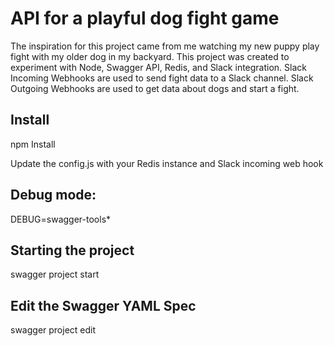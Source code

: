 # API for a playful dog fight game
The inspiration for this project came from me watching my new puppy play fight with my older dog in my backyard.
This project was created to experiment with Node, Swagger API, Redis, and Slack integration.
Slack Incoming Webhooks are used to send fight data to a Slack channel.
Slack Outgoing Webhooks are used to get data about dogs and start a fight.

## Install
npm Install

Update the config.js with your Redis instance and Slack incoming web hook

## Debug mode:
DEBUG=swagger-tools* 

## Starting the project
swagger project start

## Edit the Swagger YAML Spec
swagger project edit